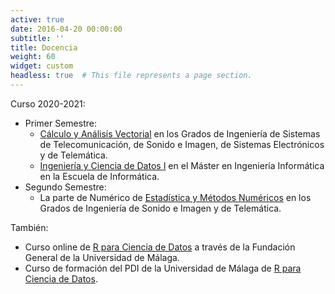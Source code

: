 ```yaml
---
active: true
date: 2016-04-20 00:00:00
subtitle: ''
title: Docencia
weight: 60
widget: custom
headless: true  # This file represents a page section.
---
```

Curso 2020-2021:

- Primer Semestre:
  - [Cálculo y Análisis Vectorial](https://www.uma.es/centers/subject/etsi-de-telecomunicacion/5108/52196/) en los Grados de Ingeniería de Sistemas de Telecomunicación, de Sonido e Imagen, de Sistemas Electrónicos y de Telemática.
  - [Ingeniería y Ciencia de Datos I](https://www.uma.es/centers/subject/etsi-informatica/5296/102675/) en el Máster en Ingeniería Informática en la Escuela de Informática.
- Segundo Semestre:
  - La parte de Numérico de [Estadística y Métodos Numéricos](https://www.uma.es/centers/subject/etsi-de-telecomunicacion/5108/52202/) en los Grados de Ingeniería de Sonido e Imagen y de Telemática.

También:

- Curso online de [R para Ciencia de Datos](https://fguma.es/course/r-ciencia-datos/) a través de la Fundación General de la Universidad de Málaga.
- Curso de formación del PDI de la Universidad de Málaga de [R para Ciencia de Datos](https://www.uma.es).
